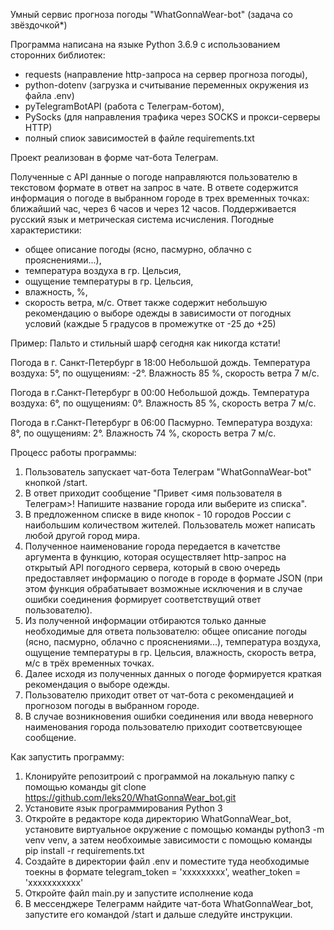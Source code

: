 Умный сервис прогноза погоды "WhatGonnaWear-bot" (задача со звёздочкой*)


Программа написана на языке Python 3.6.9 с использованием сторонних библиотек:
- requests (направление http-запроса на сервер прогноза погоды),
- python-dotenv (загрузка и считывание переменных окружения из файла .env)
- pyTelegramBotAPI (работа с Телеграм-ботом),
- PySocks (для направления трафика через SOCKS и прокси-серверы HTTP)
- полный спиок зависимостей в файле requirements.txt

Проект реализован в форме чат-бота Телеграм.

Полученные с API данные о погоде направляются пользователю в текстовом формате в ответ на запрос в чате.
В ответе содержится информация о погоде в выбранном городе в трех временных точках: ближайший час, через 6 часов и через 12 часов.
Поддерживается русский язык и метрическая система исчисления.
Погодные характеристики:
- общее описание погоды (ясно, пасмурно, облачно с прояснениями...),
- температура воздуха в гр. Цельсия,
- ощущение температуры в гр. Цельсия,
- влажность, %,
- скорость ветра, м/с.
Ответ также содержит небольшую рекомендацию о выборе одежды в зависимости от погодных условий (каждые 5 градусов в промежутке от -25 до +25)


Пример:
Пальто и стильный шарф сегодня как никогда кстати!

Погода в г. Санкт-Петербург в 18:00
Небольшой дождь. Температура воздуха: 5°, по ощущениям: -2°. Влажность 85 %, скорость ветра 7 м/с.

Погода в г.Санкт-Петербург в 00:00
Небольшой дождь. Температура воздуха: 6°, по ощущениям: 0°. Влажность 85 %, скорость ветра 7 м/с.

Погода в г.Санкт-Петербург в 06:00
Пасмурно. Температура воздуха: 8°, по ощущениям: 2°. Влажность 74 %, скорость ветра 7 м/с.


Процесс работы программы:
1) Пользователь запускает чат-бота Телеграм "WhatGonnaWear-bot" кнопкой /start.
2) В ответ приходит сообщение "Привет <имя пользователя в Телеграм>! Напишите название города или выберите из списка".
3) В предложенном списке в виде кнопок - 10 городов России с наибольшим количеством жителей. Пользователь может написать любой другой город мира.
4) Полученное наименование города передается в качетстве аргумента в функцию, которая осуществляет http-запрос на открытый API погодного сервера, который в свою очередь предоставляет информацию о погоде в городе в формате JSON (при этом функция обрабатывает возможные исключения и в случае ошибки соединения формирует соответствущий ответ пользователю).
5) Из полученной информации отбираются только данные необходимые для ответа пользователю: общее описание погоды (ясно, пасмурно, облачно с прояснениями...), температура воздуха, ощущение температуры в гр. Цельсия, влажность, скорость ветра, м/с в трёх временных точках.
6) Далее исходя из полученных данных о погоде формируется краткая рекомендация о выборе одежды.
7) Пользователю приходит ответ от чат-бота с рекомендацией и прогнозом погоды в выбранном городе.
8) В случае возникновения ошибки соединения или ввода неверного наименования города пользователю приходит соответсвующее сообщение.


Как запустить программу:

1) Клонируйте репозитроий с программой на локальную папку с помощью команды git clone https://github.com/leks20/WhatGonnaWear_bot.git
2) Установите язык программирования Python 3
3) Откройте в редакторе кода директорию WhatGonnaWear_bot, установите виртуальное окружение с помощью команды python3 -m venv venv, а затем необхоимые зависимости с помощью команды pip install -r requirements.txt
4) Создайте в директории файл .env и поместите туда необходимые тоекны в формате telegram_token = 'ххххххххх', weather_token = 'ххххххххххх'
5) Откройте файл main.py и запустите исполнение кода
6) В мессенджере Телеграмм найдите чат-бота WhatGonnaWear_bot, запустите его командой /start и дальше следуйте инструкции.
